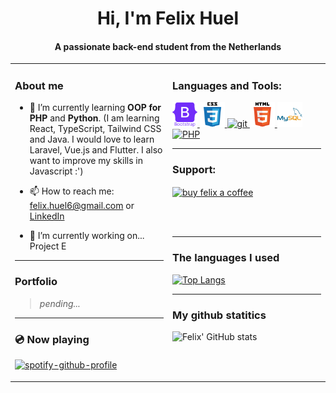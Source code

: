 
<h1 align="center">Hi, I'm Felix Huel </h1>
<h4 align="center"> A passionate back-end student from the Netherlands </h4>

<table align="center">
<tr>
<td width="50%" valign="top">
  
### About me
- 🌱 I’m currently learning **OOP for PHP** and **Python**. (I am learning React, TypeScript, Tailwind CSS and Java. I would love to learn Laravel, Vue.js and Flutter. I also want to improve my skills in Javascript :')
- 📫 How to reach me: felix.huel6@gmail.com or 
<a href="https://www.linkedin.com/in/felix-huel-1407a8283" target="blank">LinkedIn</a>

- 🔭 I’m currently working on... Project E

---

### Portfolio
> *pending...*

---

### 💿 Now playing
[![spotify-github-profile](https://spotify-github-profile.kittinanx.com/api/view?uid=313hvrk7tpzadumr5udtqkuvxk2y&cover_image=true&theme=default&show_offline=true&background_color=121212&interchange=true&bar_color=f08cbc&bar_color_cover=false)](https://github.com/kittinan/spotify-github-profile)

</td

<tr>
<td width="50%" valign="top">
  
### Languages and Tools:
<p align="left"> <a href="https://getbootstrap.com" target="_blank" rel="noreferrer"> <img src="https://raw.githubusercontent.com/devicons/devicon/master/icons/bootstrap/bootstrap-plain-wordmark.svg" alt="bootstrap" width="40" height="40"/> </a> <a href="https://www.w3schools.com/css/" target="_blank" rel="noreferrer"> <img src="https://raw.githubusercontent.com/devicons/devicon/master/icons/css3/css3-original-wordmark.svg" alt="css3" width="40" height="40"/> </a> <a href="https://git-scm.com/" target="_blank" rel="noreferrer"> <img src="https://www.vectorlogo.zone/logos/git-scm/git-scm-icon.svg" alt="git" width="40" height="40"/> </a> <a href="https://www.w3.org/html/" target="_blank" rel="noreferrer"> <img src="https://raw.githubusercontent.com/devicons/devicon/master/icons/html5/html5-original-wordmark.svg" alt="html5" width="40" height="40"/> </a> <a href="https://www.mysql.com/" target="_blank" rel="noreferrer"> <img src="https://raw.githubusercontent.com/devicons/devicon/master/icons/mysql/mysql-original-wordmark.svg" alt="mysql" width="40" height="40"/> </a> <a href="https://www.php.net/" target="_blank" rel="noreferrer"> <img src="https://www.php.net/images/logos/new-php-logo.svg" alt="PHP" width="40" height=""40> </a> </p>

---


### Support:
<p><a href="https://www.buymeacoffee.com/felixhuel"> <img align="center" src="https://cdn.buymeacoffee.com/buttons/v2/default-yellow.png" height="50" width="210" alt="buy felix a coffee" /></a></p><br><br>

---

### The languages I used
[![Top Langs](https://github-readme-stats.vercel.app/api/top-langs/?username=f-huel&layout=compact)](https://github.com/f-huel/github-readme-stats)

---


### My github statitics
![Felix' GitHub stats](https://github-readme-stats.vercel.app/api?username=f-huel&show_icons=true&theme=swift)</br>


</td>
</tr>

</table>
